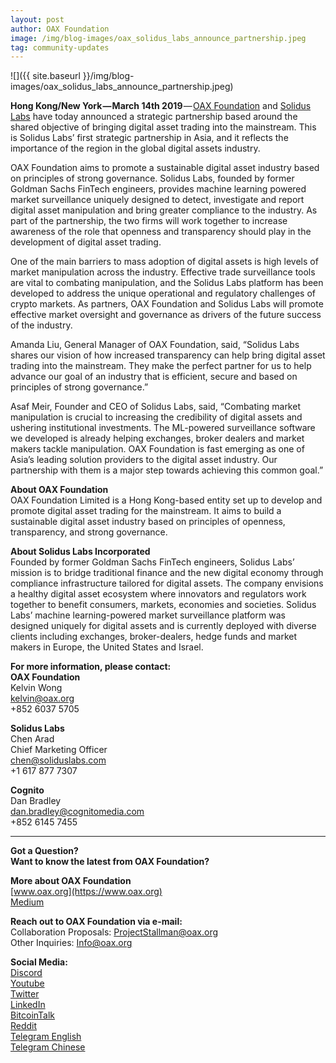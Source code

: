 ```yaml
---
layout: post
author: OAX Foundation
image: /img/blog-images/oax_solidus_labs_announce_partnership.jpeg
tag: community-updates
---
```

![]({{ site.baseurl }}/img/blog-images/oax_solidus_labs_announce_partnership.jpeg)

**Hong Kong/New York — March 14th 2019** — [OAX Foundation](https://www.oax.org/en) and [Solidus Labs](https://www.soliduslabs.com) have today announced a strategic partnership based around the shared objective of bringing digital asset trading into the mainstream. This is Solidus Labs’ first strategic partnership in Asia, and it reflects the importance of the region in the global digital assets industry.

OAX Foundation aims to promote a sustainable digital asset industry based on principles of strong governance. Solidus Labs, founded by former Goldman Sachs FinTech engineers, provides machine learning powered market surveillance uniquely designed to detect, investigate and report digital asset manipulation and bring greater compliance to the industry. As part of the partnership, the two firms will work together to increase awareness of the role that openness and transparency should play in the development of digital asset trading.

One of the main barriers to mass adoption of digital assets is high levels of market manipulation across the industry. Effective trade surveillance tools are vital to combating manipulation, and the Solidus Labs platform has been developed to address the unique operational and regulatory challenges of crypto markets. As partners, OAX Foundation and Solidus Labs will promote effective market oversight and governance as drivers of the future success of the industry.

Amanda Liu, General Manager of OAX Foundation, said, “Solidus Labs shares our vision of how increased transparency can help bring digital asset trading into the mainstream. They make the perfect partner for us to help advance our goal of an industry that is efficient, secure and based on principles of strong governance.”

Asaf Meir, Founder and CEO of Solidus Labs, said, “Combating market manipulation is crucial to increasing the credibility of digital assets and ushering institutional investments. The ML-powered surveillance software we developed is already helping exchanges, broker dealers and market makers tackle manipulation. OAX Foundation is fast emerging as one of Asia’s leading solution providers to the digital asset industry. Our partnership with them is a major step towards achieving this common goal.”

**About OAX Foundation**  
OAX Foundation Limited is a Hong Kong-based entity set up to develop and promote digital asset trading for the mainstream. It aims to build a sustainable digital asset industry based on principles of openness, transparency, and strong governance.

**About Solidus Labs Incorporated**  
Founded by former Goldman Sachs FinTech engineers, Solidus Labs’ mission is to bridge traditional finance and the new digital economy through compliance infrastructure tailored for digital assets. The company envisions a healthy digital asset ecosystem where innovators and regulators work together to benefit consumers, markets, economies and societies. Solidus Labs’ machine learning-powered market surveillance platform was designed uniquely for digital assets and is currently deployed with diverse clients including exchanges, broker-dealers, hedge funds and market makers in Europe, the United States and Israel.

**For more information, please contact:**  
**OAX Foundation**  
Kelvin Wong  
[kelvin@oax.org](kelvin@oax.org)  
+852 6037 5705  

**Solidus Labs**  
Chen Arad  
Chief Marketing Officer  
[chen@soliduslabs.com](chen@soliduslabs.com)  
+1 617 877 7307  

**Cognito**  
Dan Bradley   
[dan.bradley@cognitomedia.com](dan.bradley@cognitomedia.com)  
+852 6145 7455  

---

**Got a Question?**  
**Want to know the latest from OAX Foundation?**  

**More about OAX Foundation**  
[www.oax.org](https://www.oax.org)  
[Medium](https://medium.com/@OAX_Foundation)  

**Reach out to OAX Foundation via e-mail:**  
Collaboration Proposals: [ProjectStallman@oax.org](mailto:ProjectStallman@oax.org)  
Other Inquiries: [Info@oax.org](mailto:Info@oax.org)  

**Social Media:**  
[Discord](https://discordapp.com/invite/ZH5YHkb)  
[Youtube](https://bit.ly/2Bvsk73)  
[Twitter](https://twitter.com/OAX_Foundation)  
[LinkedIn](https://www.linkedin.com/company/oax-foundation/)  
[BitcoinTalk](http://bitcointalk.org/index.php?topic=1943946)  
[Reddit](https://www.reddit.com/r/OpenANX/)  
[Telegram English](https://t.me/openanxteam)  
[Telegram Chinese](https://t.me/oax_cn)  
